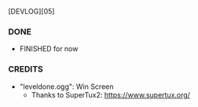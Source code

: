 [DEVLOG][05]


### DONE

- FINISHED for now

### CREDITS

- "leveldone.ogg": Win Screen
	- Thanks to SuperTux2: https://www.supertux.org/

